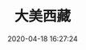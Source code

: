 ---
title: 大美西藏
date: 2020-04-18 16:27:24
updated: 2020-04-18 16:27:24
layout: gallery
password: test
photos:
  - caption: 珠峰
    src: https://cdn-hz.skypixel.com/uploads/cn_files/photo/image/ae19b594-b9ad-4643-bd3b-72b8c9b09440.jpg@!1920
    desc: 我想
  - caption: 布达拉宫
    src: https://cdn-hz.skypixel.com/uploads/cn_files/photo/image/2873cf07-601e-43c3-84d9-9547df2e4f25.jpg@!1920
    desc: 那是我逝去的青春
---